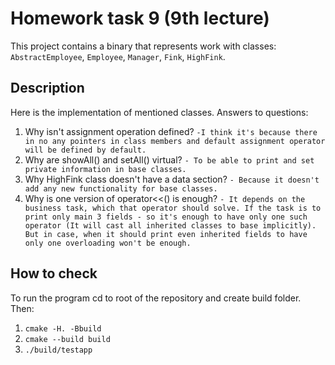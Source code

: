 # Homework task 9 (9th lecture)
This project contains a binary that represents work with classes: `AbstractEmployee`, `Employee`, `Manager`, `Fink`, `HighFink`.

## Description
Here is the implementation of mentioned classes.
Answers to questions:
1) Why isn't assignment operation defined?
`-I think it's because there in no any pointers in class members and default assignment operator will be defined by default.`
2) Why are showAll() and setAll() virtual?
`- To be able to print and set private information in base classes.`
3) Why HighFink class doesn't have a data section?
`- Because it doesn't add any new functionality for base classes.`
4) Why is one version of operator<<() is enough?
`- It depends on the business task, which that operator should solve. If the task is to print only main 3 fields - so it's enough to have only one such  operator (It will cast all inherited classes to base implicitly). But in case, when it should print even inherited fields to have only one overloading won't be enough.`

## How to check
To run the program cd to root of the repository and create build folder. Then:

1. `cmake -H. -Bbuild`
2. `cmake --build build`
3. `./build/testapp`